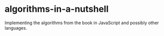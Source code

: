 algorithms-in-a-nutshell
========================

Implementing the algorithms from the book in JavaScript and possibly other languages.

